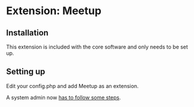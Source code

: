 # Extension: Meetup


## Installation

This extension is included with the core software and only needs to be set up.

## Setting up

Edit your config.php and add Meetup as an extension.

A system admin now [has to follow some steps](/en/systemadministrators/extension.Meetup/installation.md).

